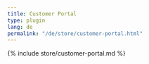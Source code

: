 ```yaml
---
title: Customer Portal
type: plugin
lang: de
permalink: "/de/store/customer-portal.html"
---
```


{% include store/customer-portal.md %}
 
